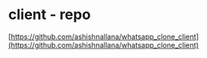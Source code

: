 # client - repo
[https://github.com/ashishnallana/whatsapp_clone_client](https://github.com/ashishnallana/whatsapp_clone_client)
